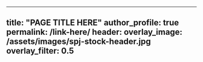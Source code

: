 <!-- A simple page is a standard page for the website. In particular, a simple page is used for pages that only include text and links. If your page needs to include more media, please view the template for a "refined page." --> 

<!-- 1: To create a simple page, create a new markdown file within the _pages folder. Make sure to include ".md" in the title to ensure the file is using the markdown format. -->

  <!-- In the markdown file, copy and paste the following metadata: -->

  ---
   <!--# layout -->
  title: "PAGE TITLE HERE"
  author_profile: true
  permalink: /link-here/
  header:
    overlay_image: /assets/images/spj-stock-header.jpg 
    overlay_filter: 0.5
  ---
  
   <!-- You can also copy this template and remove all of these comments around the metadata. --> 


<!-- 2: add your page content. -->

  <!-- The content of your page may vary, but you can add text using formatting in markdown,such as 
  Headers:
    # Header level 1
    ## Header level 2
    ### Header level 3
    #### Header level 4
  No octothropes for normal body paragraphs.

  **Bolding fonts** by using either double **astricks** or __double underscores__. You can *italicize fonts* using a single *astrick* or _underscore_. A word or phrase can be made _*bold and italic*_ by combining the above. You can use ***three astricks*** or ___three underscores___, or _*one of each*_. 

  To create block quotes, use a carrot. For example:
  > If this wasn't a comment, it would be in a block quote format. 

  To view more markdown synax, visit: https://www.markdownguide.org/basic-syntax/ --> 

  <!-- You can add links by [putting the text you want to link in brackets follow by the URL in parenthesis](https://URL HERE).


<!-- 3: Add the page to the navigation. --> 
